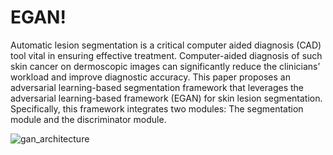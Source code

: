 # EGAN!

Automatic lesion segmentation is a critical computer aided diagnosis (CAD) tool vital in ensuring effective treatment. Computer-aided diagnosis of such skin cancer on dermoscopic images can significantly reduce the clinicians’ workload and improve diagnostic accuracy. This paper proposes an adversarial learning-based segmentation framework that leverages the adversarial learning-based framework (EGAN) for skin lesion segmentation. Specifically, this framework integrates two modules: The segmentation module and the discriminator module. 

![gan_architecture](https://user-images.githubusercontent.com/50418503/156883185-1da2dd2c-4635-479d-8e97-8f328a1fa3b3.png)
